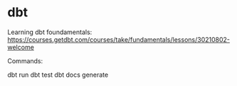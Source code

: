 # dbt
Learning dbt foundamentals: https://courses.getdbt.com/courses/take/fundamentals/lessons/30210802-welcome

Commands:

dbt run
dbt test
dbt docs generate
